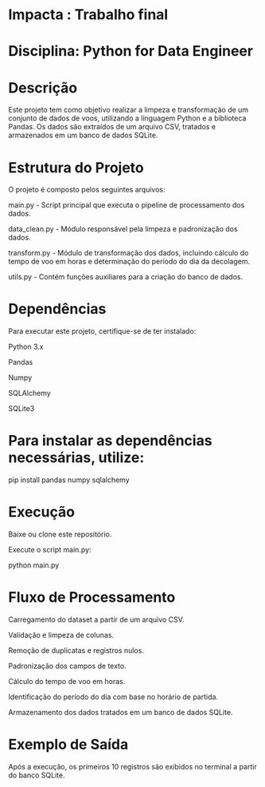 # Impacta : Trabalho final
# Disciplina: Python for Data Engineer

# Descrição

Este projeto tem como objetivo realizar a limpeza e transformação de um conjunto de dados de voos, utilizando a linguagem Python e a biblioteca Pandas. Os dados são extraídos de um arquivo CSV, tratados e armazenados em um banco de dados SQLite.

# Estrutura do Projeto

O projeto é composto pelos seguintes arquivos:

main.py - Script principal que executa o pipeline de processamento dos dados.

data_clean.py - Módulo responsável pela limpeza e padronização dos dados.

transform.py - Módulo de transformação dos dados, incluindo cálculo do tempo de voo em horas e determinação do período do dia da decolagem.

utils.py - Contém funções auxiliares para a criação do banco de dados.

# Dependências

Para executar este projeto, certifique-se de ter instalado:

Python 3.x

Pandas

Numpy

SQLAlchemy

SQLite3

# Para instalar as dependências necessárias, utilize:

pip install pandas numpy sqlalchemy

# Execução

Baixe ou clone este repositório.

Execute o script main.py:

python main.py

# Fluxo de Processamento

Carregamento do dataset a partir de um arquivo CSV.

Validação e limpeza de colunas.

Remoção de duplicatas e registros nulos.

Padronização dos campos de texto.

Cálculo do tempo de voo em horas.

Identificação do período do dia com base no horário de partida.

Armazenamento dos dados tratados em um banco de dados SQLite.

# Exemplo de Saída

Após a execução, os primeiros 10 registros são exibidos no terminal a partir do banco SQLite.
